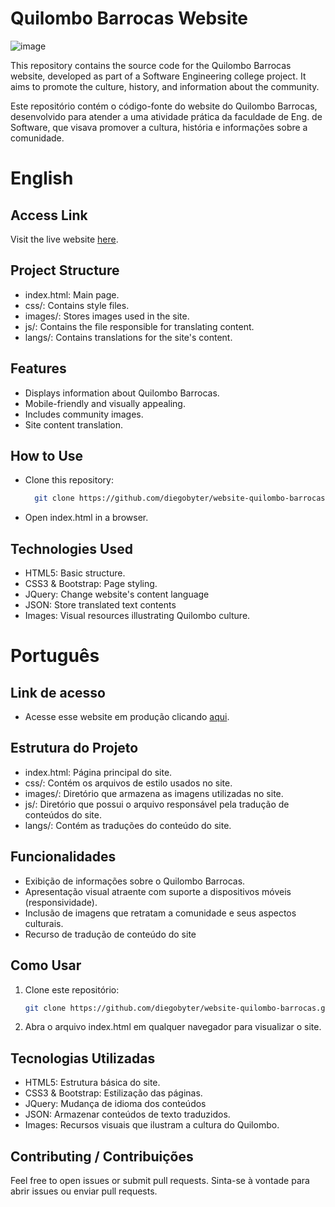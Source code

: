 # Quilombo Barrocas Website
![image](https://github.com/user-attachments/assets/9279277e-00a0-4e54-97c3-758bce179261)

This repository contains the source code for the Quilombo Barrocas website, developed as part of a Software Engineering college project. It aims to promote the culture, history, and information about the community.

Este repositório contém o código-fonte do website do Quilombo Barrocas, desenvolvido para atender a uma atividade prática da faculdade de Eng. de Software, que visava promover a cultura, história e informações sobre a comunidade.

# English
## Access Link
Visit the live website [here](https://quilombo-barrocas.netlify.app/).

## Project Structure
- index.html: Main page.
- css/: Contains style files.
- images/: Stores images used in the site.
- js/: Contains the file responsible for translating content.
- langs/: Contains translations for the site's content.

## Features
- Displays information about Quilombo Barrocas.
- Mobile-friendly and visually appealing.
- Includes community images.
- Site content translation.

## How to Use
- Clone this repository:
  ```bash
    git clone https://github.com/diegobyter/website-quilombo-barrocas.git
- Open index.html in a browser.

## Technologies Used
- HTML5: Basic structure.
- CSS3 & Bootstrap: Page styling.
- JQuery: Change website's content language
- JSON: Store translated text contents
- Images: Visual resources illustrating Quilombo culture.


# Português
## Link de acesso
- Acesse esse website em produção clicando [aqui](https://quilombo-barrocas.netlify.app/).

## Estrutura do Projeto
- index.html: Página principal do site.
- css/: Contém os arquivos de estilo usados no site.
- images/: Diretório que armazena as imagens utilizadas no site.
- js/: Diretório que possui o arquivo responsável pela tradução de conteúdos do site.
- langs/: Contém as traduções do conteúdo do site.

## Funcionalidades
- Exibição de informações sobre o Quilombo Barrocas.
- Apresentação visual atraente com suporte a dispositivos móveis (responsividade).
- Inclusão de imagens que retratam a comunidade e seus aspectos culturais.
- Recurso de tradução de conteúdo do site

## Como Usar
1. Clone este repositório:
    ```bash
    git clone https://github.com/diegobyter/website-quilombo-barrocas.git
2. Abra o arquivo index.html em qualquer navegador para visualizar o site.

## Tecnologias Utilizadas
- HTML5: Estrutura básica do site.
- CSS3 & Bootstrap: Estilização das páginas.
- JQuery: Mudança de idioma dos conteúdos
- JSON: Armazenar conteúdos de texto traduzidos.
- Images: Recursos visuais que ilustram a cultura do Quilombo.

## Contributing / Contribuições
Feel free to open issues or submit pull requests.
Sinta-se à vontade para abrir issues ou enviar pull requests.
